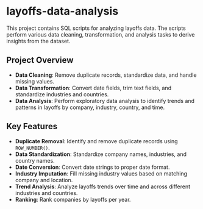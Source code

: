 # layoffs-data-analysis

This project contains SQL scripts for analyzing layoffs data. The scripts perform various data cleaning, transformation, and analysis tasks to derive insights from the dataset.

## Project Overview

- **Data Cleaning**: Remove duplicate records, standardize data, and handle missing values.
- **Data Transformation**: Convert date fields, trim text fields, and standardize industries and countries.
- **Data Analysis**: Perform exploratory data analysis to identify trends and patterns in layoffs by company, industry, country, and time.

## Key Features

- **Duplicate Removal**: Identify and remove duplicate records using `ROW_NUMBER()`.
- **Data Standardization**: Standardize company names, industries, and country names.
- **Date Conversion**: Convert date strings to proper date format.
- **Industry Imputation**: Fill missing industry values based on matching company and location.
- **Trend Analysis**: Analyze layoffs trends over time and across different industries and countries.
- **Ranking**: Rank companies by layoffs per year.

